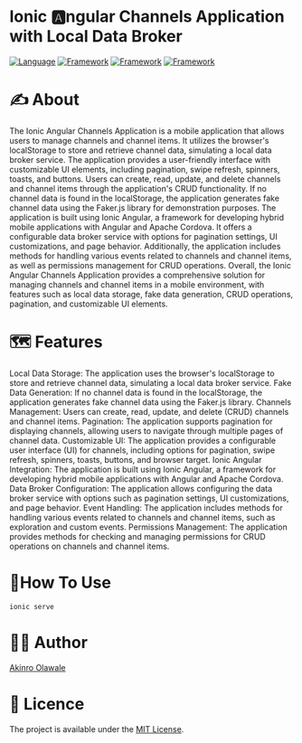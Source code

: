 # Ionic 🅰️ngular Channels Application with Local Data Broker


[![Language](https://img.shields.io/badge/HTML-239120?style=for-the-badge&logo=html5&logoColor=white)]()
[![Framework](https://img.shields.io/badge/CSS-239120?&style=for-the-badge&logo=css3&logoColor=white)]()
[![Framework](https://img.shields.io/badge/Angular-DD0031?style=for-the-badge&logo=angular&logoColor=white)]()
[![Framework](https://img.shields.io/badge/Ionic-3880FF?style=for-the-badge&logo=ionic&logoColor=white)]()


# ✍️ About 
The Ionic Angular Channels Application is a mobile application that allows users to manage channels and channel items. It utilizes the browser's localStorage to store and retrieve channel data, simulating a local data broker service. The application provides a user-friendly interface with customizable UI elements, including pagination, swipe refresh, spinners, toasts, and buttons.
Users can create, read, update, and delete channels and channel items through the application's CRUD functionality. If no channel data is found in the localStorage, the application generates fake channel data using the Faker.js library for demonstration purposes.
The application is built using Ionic Angular, a framework for developing hybrid mobile applications with Angular and Apache Cordova. It offers a configurable data broker service with options for pagination settings, UI customizations, and page behavior. Additionally, the application includes methods for handling various events related to channels and channel items, as well as permissions management for CRUD operations.
Overall, the Ionic Angular Channels Application provides a comprehensive solution for managing channels and channel items in a mobile environment, with features such as local data storage, fake data generation, CRUD operations, pagination, and customizable UI elements.


# 🗺 Features
Local Data Storage: The application uses the browser's localStorage to store and retrieve channel data, simulating a local data broker service.
Fake Data Generation: If no channel data is found in the localStorage, the application generates fake channel data using the Faker.js library.
Channels Management: Users can create, read, update, and delete (CRUD) channels and channel items.
Pagination: The application supports pagination for displaying channels, allowing users to navigate through multiple pages of channel data.
Customizable UI: The application provides a configurable user interface (UI) for channels, including options for pagination, swipe refresh, spinners, toasts, buttons, and browser target.
Ionic Angular Integration: The application is built using Ionic Angular, a framework for developing hybrid mobile applications with Angular and Apache Cordova.
Data Broker Configuration: The application allows configuring the data broker service with options such as pagination settings, UI customizations, and page behavior.
Event Handling: The application includes methods for handling various events related to channels and channel items, such as exploration and custom events.
Permissions Management: The application provides methods for checking and managing permissions for CRUD operations on channels and channel items.


# 🚀How To Use
`ionic serve`


# 👨‍💻 Author 
[Akinro Olawale](https://github.com/lexycole)


# 🔖 Licence
The project is available under the [MIT License](https://github.com/lexycole/Soul-Meet-Universe/blob/main/LICENSE).
